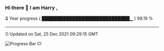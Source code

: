 ### Hi there 👋 I am Harry , 

⏳ Year progress { █████████████████████████████▁ } 98.19 %

---

⏰ Updated on Sat, 25 Dec 2021 09:29:15 GMT

![Progress Bar CI](https://github.com/duykhang68/duykhang68/workflows/Progress%20Bar%20CI/badge.svg)
